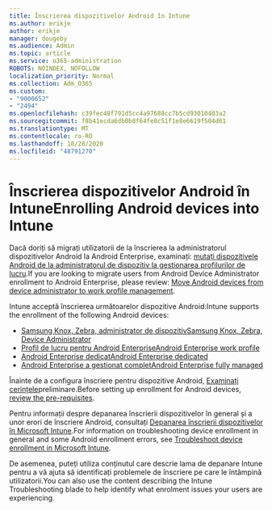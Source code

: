 ```yaml
---
title: Înscrierea dispozitivelor Android în Intune
ms.author: erikje
author: erikje
manager: dougeby
ms.audience: Admin
ms.topic: article
ms.service: o365-administration
ROBOTS: NOINDEX, NOFOLLOW
localization_priority: Normal
ms.collection: Adm_O365
ms.custom:
- "9000652"
- "2494"
ms.openlocfilehash: c39fec48f791d5cc4a97688cc7b5cd93010403a2
ms.sourcegitcommit: f8b41ecda6db0b8f64fe0c51f1e8e6619f504d61
ms.translationtype: MT
ms.contentlocale: ro-RO
ms.lasthandoff: 10/28/2020
ms.locfileid: "48791270"
---
```

# <a name="enrolling-android-devices-into-intune"></a><span data-ttu-id="08d6d-102">Înscrierea dispozitivelor Android în Intune</span><span class="sxs-lookup"><span data-stu-id="08d6d-102">Enrolling Android devices into Intune</span></span>

<span data-ttu-id="08d6d-103">Dacă doriți să migrați utilizatorii de la înscrierea la administratorul dispozitivelor Android la Android Enterprise, examinați: [mutați dispozitivele Android de la administratorul de dispozitiv la gestionarea profilurilor de lucru](https://docs.microsoft.com/mem/intune/enrollment/android-move-device-admin-work-profile).</span><span class="sxs-lookup"><span data-stu-id="08d6d-103">If you are looking to migrate users from Android Device Administrator enrollment to Android Enterprise, please review: [Move Android devices from device administrator to work profile management](https://docs.microsoft.com/mem/intune/enrollment/android-move-device-admin-work-profile).</span></span>

<span data-ttu-id="08d6d-104">Intune acceptă înscrierea următoarelor dispozitive Android:</span><span class="sxs-lookup"><span data-stu-id="08d6d-104">Intune supports the enrollment of the following Android devices:</span></span>  

- [<span data-ttu-id="08d6d-105">Samsung Knox, Zebra, administrator de dispozitiv</span><span class="sxs-lookup"><span data-stu-id="08d6d-105">Samsung Knox, Zebra, Device Administrator</span></span>](https://docs.microsoft.com/mem/intune/enrollment/android-enroll-device-administrator)
- [<span data-ttu-id="08d6d-106">Profil de lucru pentru Android Enterprise</span><span class="sxs-lookup"><span data-stu-id="08d6d-106">Android Enterprise work profile</span></span>](https://docs.microsoft.com/mem/intune/enrollment/android-enterprise-overview)
- [<span data-ttu-id="08d6d-107">Android Enterprise dedicat</span><span class="sxs-lookup"><span data-stu-id="08d6d-107">Android Enterprise dedicated</span></span>](https://docs.microsoft.com/mem/intune/enrollment/android-dedicated-devices-fully-managed-enroll)
- [<span data-ttu-id="08d6d-108">Android Enterprise a gestionat complet</span><span class="sxs-lookup"><span data-stu-id="08d6d-108">Android Enterprise fully managed</span></span>](https://docs.microsoft.com/mem/intune/enrollment/android-fully-managed-enroll)

<span data-ttu-id="08d6d-109">Înainte de a configura înscriere pentru dispozitive Android, [Examinați cerințele](https://docs.microsoft.com/intune/enrollment/android-enroll)preliminare.</span><span class="sxs-lookup"><span data-stu-id="08d6d-109">Before setting up enrollment for Android devices, [review the pre-requisites](https://docs.microsoft.com/intune/enrollment/android-enroll).</span></span>  

<span data-ttu-id="08d6d-110">Pentru informații despre depanarea înscrierii dispozitivelor în general și a unor erori de înscriere Android, consultați [Depanarea înscrierii dispozitivelor în Microsoft Intune](https://docs.microsoft.com/mem/intune/enrollment/troubleshoot-android-enrollment).</span><span class="sxs-lookup"><span data-stu-id="08d6d-110">For information on troubleshooting device enrollment in general and some Android enrollment errors, see [Troubleshoot device enrollment in Microsoft Intune](https://docs.microsoft.com/mem/intune/enrollment/troubleshoot-android-enrollment).</span></span>

<span data-ttu-id="08d6d-111">De asemenea, puteți utiliza conținutul care descrie lama de depanare Intune pentru a vă ajuta să identificați problemele de înscriere pe care le întâmpină utilizatorii.</span><span class="sxs-lookup"><span data-stu-id="08d6d-111">You can also use the content describing the Intune Troubleshooting blade to help identify what enrolment issues your users are experiencing.</span></span>
